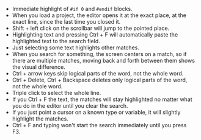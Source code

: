 * Immediate highlight of `#if 0` and `#endif` blocks.
* When you load a project, the editor opens it at the exact place, at the exact line, since the last time you closed it.
* Shift + left click on the scrollbar will jump to the pointed place.
* Highlighting text and pressing Ctrl + F will automatically paste the highlighted text to the search field.
* Just selecting some text highlights other matches.
* When you search for something, the screen centers on a match, so if there are multiple matches, moving back and forth between them shows the visual difference.
* Ctrl + arrow keys skip logical parts of the word, not the whole word.
* Ctrl + Delete, Ctrl + Backspace deletes only logical parts of the word, not the whole word.
* Triple click to select the whole line.
* If you Ctrl + F the text, the matches will stay highlighted no matter what you do in the editor until you clear the search.
* If you just point a cursor on a known type or variable, it will slightly highlight the matches.
* Ctrl + F and typing won't start the search immediately until you press F3.
